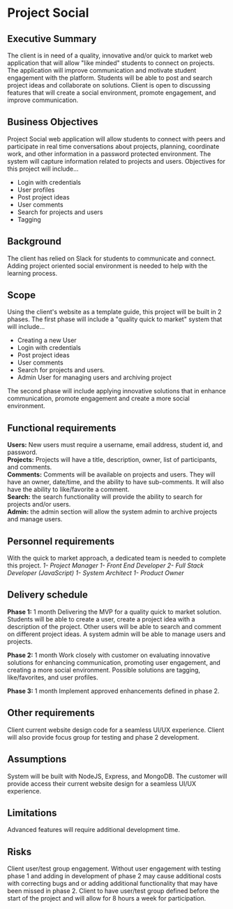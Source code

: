 # Project Social

## Executive Summary

The client is in need of a quality, innovative and/or quick to market web application that will allow "like minded" students to connect on projects. The application will improve communication and motivate student engagement with the platform. Students will be able to post and search project ideas and collaborate on solutions. Client is open to discussing features that will create a social environment, promote engagement, and improve communication.

## Business Objectives

Project Social web application will allow students to connect with peers and participate in real time conversations about projects,  planning, coordinate work, and other information in a password protected environment. The system will capture information related to projects and users. Objectives for this project will include...
  * Login with credentials
  * User profiles
  * Post project ideas
  * User comments
  * Search for projects and users
  * Tagging


## Background

The client has relied on Slack for students to communicate and connect.  Adding project oriented social environment is needed to help with the learning process.

## Scope

Using the client's website as a template guide, this project will be built in 2 phases.  The first phase will include a "quality quick to market" system that will include...
  * Creating a new User 
  * Login with credentials
  * Post project ideas
  * User comments
  * Search for projects and users.
  * Admin User for managing users and archiving project
  
The second phase will include applying innovative solutions that in enhance communication, promote engagement and create a more social environment. 

## Functional requirements

**Users:** New users must require a username, email address, student id, and password.  
**Projects:** Projects will have a title, description, owner, list of participants, and comments.  
**Comments:**  Comments will be available on projects and users.  They will have an owner, date/time, and the ability to have sub-comments. It will also have the ability to like/favorite a comment.  
**Search:** the search functionality will provide the ability to search for projects and/or users.  
**Admin:**  the admin section will allow the system admin to archive projects and manage users.

## Personnel requirements

With the quick to market approach, a dedicated team is needed to complete this project. 
 *1- Project Manager
  1- Front End Developer
  2- Full Stack Developer (JavaScript)
  1- System Architect
  1- Product Owner*

## Delivery schedule

**Phase 1:** 1 month
Delivering the MVP for a quality quick to market solution.  Students will be able to create a user, create a project idea with a description of the project. Other users will be able to search and comment on different project ideas. A system admin will be able to manage users and projects.

**Phase 2:** 1 month
Work closely with customer on evaluating innovative solutions for enhancing communication, promoting user engagement, and creating a more social environment. Possible solutions are tagging, like/favorites, and user profiles. 

**Phase 3:** 1 month
Implement approved enhancements defined in phase 2.

## Other requirements

Client current website design code for a seamless UI/UX experience. Client will also provide focus group for testing and phase 2 development.

## Assumptions

System will be built with NodeJS, Express, and MongoDB.  The customer will provide access their current website design for a seamless UI/UX experience.

## Limitations

Advanced features will require additional development time.

## Risks

Client user/test group engagement.  Without user engagement with testing phase 1 and adding in development of phase 2 may cause additional costs with correcting bugs and or adding additional functionality that may have been missed in phase 2.  Client to have user/test group defined before the start of the project and will allow for 8 hours a week for participation.

